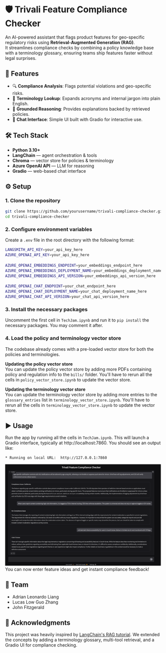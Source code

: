 # 🛡️ Trivali Feature Compliance Checker

An AI-powered assistant that flags product features for geo-specific regulatory risks using **Retrieval-Augmented Generation (RAG)**.  
It streamlines compliance checks by combining a policy knowledge base with a terminology glossary, ensuring teams ship features faster without legal surprises.


## 🚀 Features
- 🔍 **Compliance Analysis**: Flags potential violations and geo-specific risks.  
- 📖 **Terminology Lookup**: Expands acronyms and internal jargon into plain English.  
- 🧾 **Grounded Reasoning**: Provides explanations backed by retrieved policies.  
- 💬 **Chat Interface**: Simple UI built with Gradio for interactive use.  



## 🛠️ Tech Stack
- **Python 3.10+**
- **LangChain** — agent orchestration & tools  
- **Chroma** — vector store for policies & terminology  
- **Azure OpenAI API** — LLM for reasoning  
- **Gradio** — web-based chat interface  


## ⚙️ Setup

### 1. Clone the repository
```bash
git clone https://github.com/yourusername/trivali-compliance-checker.git
cd trivali-compliance-checker
```
### 2. Configure environment variables
Create a `.env` file in the root directory with the following format:
```bash
LANGSMITH_API_KEY=your_api_key_here
AZURE_OPENAI_API_KEY=your_api_key_here

AZURE_OPENAI_EMBEDDINGS_ENDPOINT=your_embeddings_endpoint_here
AZURE_OPENAI_EMBEDDINGS_DEPLOYMENT_NAME=your_embeddings_deployment_name_here
AZURE_OPENAI_EMBEDDINGS_API_VERSION=your_embeddings_api_version_here

AZURE_OPENAI_CHAT_ENDPOINT=your_chat_endpoint_here
AZURE_OPENAI_CHAT_DEPLOYMENT_NAME=your_chat_deployment_name_here
AZURE_OPENAI_CHAT_API_VERSION=your_chat_api_version_here
```

### 3. Install the necessary packages
Uncomment the first cell in `TechJam.ipynb` and run it to `pip install` the necessary packages. You may comment it after.

### 4. Load the policy and terminology vector store
The codebase already comes with a pre-loaded vector store for both the policies and terminologies.

**Updating the policy vector store** <br>
You can update the policy vector store by adding more PDFs containing policy and regulation info to the `bills/` folder. You'll have to rerun all the cells in `policy_vector_store.ipynb` to update the vector store.

**Updating the terminology vector store** <br>
You can update the terminology vector store by adding more entries to the `glossary_entries` list in `terminology_vector_store.ipynb`. You'll have to rerun all the cells in `terminology_vector_store.ipynb` to update the vector store.

## ▶️ Usage
Run the app by running all the cells in `TechJam.ipynb`. This will launch a Gradio interface, typically at http://localhost:7860. You should see an output like:
```
* Running on local URL:  http://127.0.0.1:7860
```

![Screenshot of Trivali Compliance Checker](screenshot.png)
You can now enter feature ideas and get instant compliance feedback!

## 👥 Team 
- Adrian Leonardo Liang
- Lucas Low Guo Zhang
- John Fitzgerald

## 🙏 Acknowledgments
This project was heavily inspired by [LangChain's RAG tutorial](https://python.langchain.com/docs/tutorials/rag/). 
We extended the concepts by adding a terminology glossary, multi-tool retrieval, and a Gradio UI for compliance checking.
